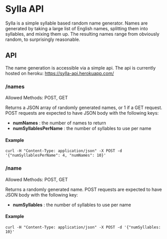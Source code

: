 # Sylla API

Sylla is a simple syllable based random name generator. Names are generated by taking a large list of English names, splitting them into syllables, and mixing them up. The resulting names range from obviously random, to surprisingly reasonable.

## API

The name generation is accessible via a simple api. The api is currently hosted on heroku: https://sylla-api.herokuapp.com/

### /names

Allowed Methods: POST, GET

Returns a JSON array of randomly generated names, or 1 if a GET request. POST requests are expected to have JSON body with the following keys:

- **numNames** <number> : the number of names to return
- **numSyllablesPerName** <number> : the number of syllables to use per name

#### Example

`curl -H "Content-Type: application/json" -X POST -d '{"numSyllablesPerName": 4, "numNames": 10}'`

### /name

Allowed Methods: POST, GET

Returns a randomly generated name. POST requests are expected to have JSON body with the following key:

- **numSyllables** <number> : the number of syllables to use per name

#### Example

`curl -H "Content-Type: application/json" -X POST -d '{"numSyllables: 10}'`

